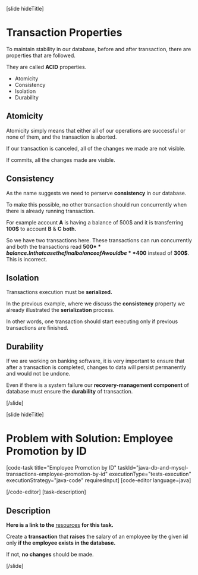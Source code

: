 [slide hideTitle]

# Transaction Properties

To maintain stability in our database, before and after transaction, there are properties that are followed.

They are called **ACID** properties.
- Atomicity
- Consistency
- Isolation
- Durability

## Atomicity 

Atomicity simply means that either all of our operations are successful or none of them, and the transaction is aborted.

If our transaction is canceled, all of the changes we made are not visible.

If commits, all the changes made are visible.

## Consistency

As the name suggests we need to perserve **consistency** in our database. 

To make this possible, no other transaction should run concurrently when there is already running transaction.

For example account **A** is having a balance of 500$ and it is transferring **100$** to account **B** & **C** **both.**

So we have two transactions here. These transactions can run concurrently and both the transactions read **500$** balance. In that case the final balance of A would be **400$** instead of **300$**. This is incorrect.

## Isolation

Transactions execution must be **serialized.**

In the previous example, where we discuss the **consistency** property we already illustrated the **serialization** process.

In other words, one transaction should start executing only if previous transactions are finished.

## Durability

If we are working on banking software, it is very important to ensure that after a transaction is completed, changes to data will persist permanently 
and would not be undone.

Even if there is a system failure our **recovery-management component** of database must ensure the **durability** of transaction.


[/slide]

[slide hideTitle]
# Problem with Solution: Employee Promotion by ID

[code-task title="Employee Promotion by ID" taskId="java-db-and-mysql-transactions-employee-promotion-by-id" executionType="tests-execution" executionStrategy="java-code" requiresInput]
[code-editor language=java]

[/code-editor]
[task-description]
## Description

**Here is a link to the** [resources](https://videos.softuni.org/resources/java/java-mysql/07.MySQL-Database-Programmability-Lab-Resource.zip) **for this task.**

Create a **transaction** that **raises** the salary of an employee by the given **id** only **if the employee exists in the database.**

If not, **no changes** should be made.

[/slide]